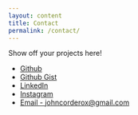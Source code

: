 ```yaml
---
layout: content
title: Contact
permalink: /contact/
---
```


Show off your projects here!
- [Github](https://github.com/johncorderox)
- [Github Gist](https://gist.github.com/johncorderox)
- [LinkedIn](https://www.linkedin.com/in/johncorderox/)
- [Instagram](https://www.instagram.com/johncorderox/)
- [Email - johncorderox@gmail.com]()
